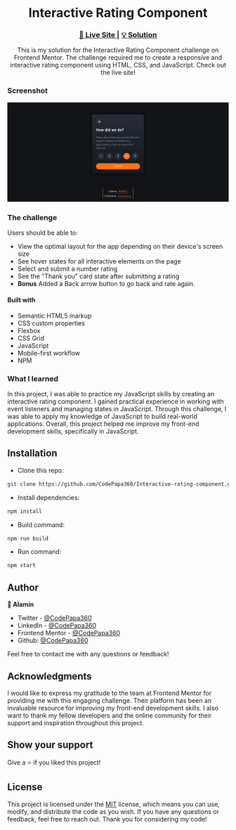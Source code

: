 <h1 align="center">Interactive Rating Component</h1>

<div align="center">
  <h3>
    <a href="https://interactive-rating-alamin.netlify.app/" target="_blank">
      🚀 Live Site
    </a>
    |
    <a href="solution-link" target="_blank">
      💡 Solution
    </a>
  </h5>
</div>

<div align="center">
  <p>
    This is my solution for the Interactive Rating Component challenge on Frontend Mentor. The challenge required me to create a responsive and interactive rating component using HTML, CSS, and JavaScript. Check out the live site!</p>
</div>

### Screenshot

<p align="center" >
<a href="https://interactive-rating-alamin.netlify.app/" target="_blank">

<img src="screenshots/Screenshot Interactive rating component Frontend Mentor Alamin.png"/>
</a>

</p>

### The challenge

Users should be able to:

- View the optimal layout for the app depending on their device's screen size
- See hover states for all interactive elements on the page
- Select and submit a number rating
- See the "Thank you" card state after submitting a rating
- **Bonus** Added a Back arrow button to go back and rate again.

#### Built with

- Semantic HTML5 markup
- CSS custom properties
- Flexbox
- CSS Grid
- JavaScript
- Mobile-first workflow
- NPM

### What I learned

In this project, I was able to practice my JavaScript skills by creating an interactive rating component. I gained practical experience in working with event listeners and managing states in JavaScript. Through this challenge, I was able to apply my knowledge of JavaScript to build real-world applications. Overall, this project helped me improve my front-end development skills, specifically in JavaScript.

## Installation

- Clone this repo:

```sh
git clone https://github.com/CodePapa360/Interactive-rating-component.git
```

- Install dependencies:

```sh
npm install
```

- Build command:

```sh
npm run build
```

- Run command:

```sh
npm start
```

## Author

<b>👤 Alamin</b>

- Twitter - [@CodePapa360](https://www.twitter.com/CodePapa360)
- LinkedIn - [@CodePapa360](https://www.linkedin.com/in/codepapa360)
- Frontend Mentor - [@CodePapa360](https://www.frontendmentor.io/profile/CodePapa360)
- Github: [@CodePapa360](https://github.com/codepapa360)

Feel free to contact me with any questions or feedback!

## Acknowledgments

I would like to express my gratitude to the team at Frontend Mentor for providing me with this engaging challenge. Their platform has been an invaluable resource for improving my front-end development skills. I also want to thank my fellow developers and the online community for their support and inspiration throughout this project.

## Show your support

Give a ⭐️ if you liked this project!

## License

This project is licensed under the [MIT](https://github.com/CodePapa360/Interactive-rating-component/blob/main/LICENSE) license, which means you can use, modify, and distribute the code as you wish. If you have any questions or feedback, feel free to reach out. Thank you for considering my code!
